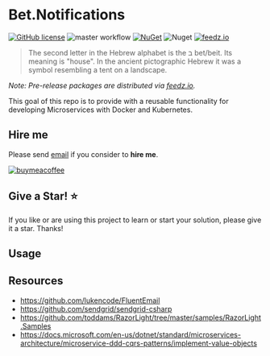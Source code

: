 # Bet.Notifications

[![GitHub license](https://img.shields.io/badge/license-MIT-blue.svg?style=flat-square)](https://raw.githubusercontent.com/kdcllc/Bet.Notifications.Abstractions/master/LICENSE)
![master workflow](https://github.com/kdcllc/Bet.Notifications/actions/workflows/master.yml/badge.svg)
[![NuGet](https://img.shields.io/nuget/v/Bet.Notifications.Abstractions.svg)](https://www.nuget.org/packages?q=Bet.Notifications.Abstractions)
![Nuget](https://img.shields.io/nuget/dt/Bet.Notifications.Abstractions)
[![feedz.io](https://img.shields.io/badge/endpoint.svg?url=https://f.feedz.io/kdcllc/bet-notifications/shield/Bet.Notifications.Abstractions/latest)](https://f.feedz.io/kdcllc/bet-notifications/packages/Bet.Notifications.Abstractions/latest/download)

> The second letter in the Hebrew alphabet is the ב bet/beit. Its meaning is "house". In the ancient pictographic Hebrew it was a symbol resembling a tent on a landscape.

_Note: Pre-release packages are distributed via [feedz.io](https://f.feedz.io/kdcllc/bet-notifications/nuget/index.json)._

This goal of this repo is to provide with a reusable functionality for developing Microservices with Docker and Kubernetes.

## Hire me

Please send [email](mailto:kingdavidconsulting@gmail.com) if you consider to **hire me**.

[![buymeacoffee](https://www.buymeacoffee.com/assets/img/custom_images/orange_img.png)](https://www.buymeacoffee.com/vyve0og)

## Give a Star! :star:

If you like or are using this project to learn or start your solution, please give it a star. Thanks!


## Usage


## Resources

- https://github.com/lukencode/FluentEmail
- https://github.com/sendgrid/sendgrid-csharp
- https://github.com/toddams/RazorLight/tree/master/samples/RazorLight.Samples
- https://docs.microsoft.com/en-us/dotnet/standard/microservices-architecture/microservice-ddd-cqrs-patterns/implement-value-objects